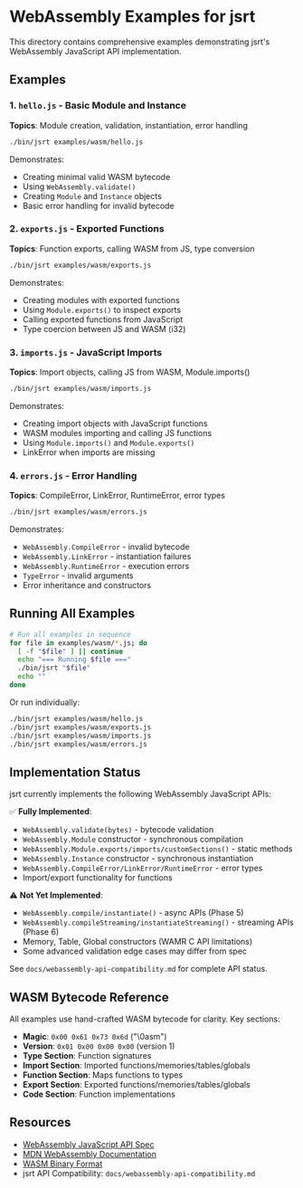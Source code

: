 # WebAssembly Examples for jsrt

This directory contains comprehensive examples demonstrating jsrt's WebAssembly JavaScript API implementation.

## Examples

### 1. `hello.js` - Basic Module and Instance
**Topics**: Module creation, validation, instantiation, error handling

```bash
./bin/jsrt examples/wasm/hello.js
```

Demonstrates:
- Creating minimal valid WASM bytecode
- Using `WebAssembly.validate()`
- Creating `Module` and `Instance` objects
- Basic error handling for invalid bytecode

### 2. `exports.js` - Exported Functions
**Topics**: Function exports, calling WASM from JS, type conversion

```bash
./bin/jsrt examples/wasm/exports.js
```

Demonstrates:
- Creating modules with exported functions
- Using `Module.exports()` to inspect exports
- Calling exported functions from JavaScript
- Type coercion between JS and WASM (i32)

### 3. `imports.js` - JavaScript Imports
**Topics**: Import objects, calling JS from WASM, Module.imports()

```bash
./bin/jsrt examples/wasm/imports.js
```

Demonstrates:
- Creating import objects with JavaScript functions
- WASM modules importing and calling JS functions
- Using `Module.imports()` and `Module.exports()`
- LinkError when imports are missing

### 4. `errors.js` - Error Handling
**Topics**: CompileError, LinkError, RuntimeError, error types

```bash
./bin/jsrt examples/wasm/errors.js
```

Demonstrates:
- `WebAssembly.CompileError` - invalid bytecode
- `WebAssembly.LinkError` - instantiation failures
- `WebAssembly.RuntimeError` - execution errors
- `TypeError` - invalid arguments
- Error inheritance and constructors

## Running All Examples

```bash
# Run all examples in sequence
for file in examples/wasm/*.js; do
  [ -f "$file" ] || continue
  echo "=== Running $file ==="
  ./bin/jsrt "$file"
  echo ""
done
```

Or run individually:
```bash
./bin/jsrt examples/wasm/hello.js
./bin/jsrt examples/wasm/exports.js
./bin/jsrt examples/wasm/imports.js
./bin/jsrt examples/wasm/errors.js
```

## Implementation Status

jsrt currently implements the following WebAssembly JavaScript APIs:

✅ **Fully Implemented**:
- `WebAssembly.validate(bytes)` - bytecode validation
- `WebAssembly.Module` constructor - synchronous compilation
- `WebAssembly.Module.exports/imports/customSections()` - static methods
- `WebAssembly.Instance` constructor - synchronous instantiation
- `WebAssembly.CompileError/LinkError/RuntimeError` - error types
- Import/export functionality for functions

⚠️ **Not Yet Implemented**:
- `WebAssembly.compile/instantiate()` - async APIs (Phase 5)
- `WebAssembly.compileStreaming/instantiateStreaming()` - streaming APIs (Phase 6)
- Memory, Table, Global constructors (WAMR C API limitations)
- Some advanced validation edge cases may differ from spec

See `docs/webassembly-api-compatibility.md` for complete API status.

## WASM Bytecode Reference

All examples use hand-crafted WASM bytecode for clarity. Key sections:

- **Magic**: `0x00 0x61 0x73 0x6d` ("\0asm")
- **Version**: `0x01 0x00 0x00 0x00` (version 1)
- **Type Section**: Function signatures
- **Import Section**: Imported functions/memories/tables/globals
- **Function Section**: Maps functions to types
- **Export Section**: Exported functions/memories/tables/globals
- **Code Section**: Function implementations

## Resources

- [WebAssembly JavaScript API Spec](https://webassembly.github.io/spec/js-api/)
- [MDN WebAssembly Documentation](https://developer.mozilla.org/en-US/docs/WebAssembly)
- [WASM Binary Format](https://webassembly.github.io/spec/core/binary/)
- jsrt API Compatibility: `docs/webassembly-api-compatibility.md`
